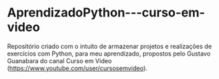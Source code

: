 # AprendizadoPython---curso-em-video
Repositório criado com o intuito de armazenar projetos e realizações de exercícios com Python, para meu aprendizado, propostos pelo Gustavo Guanabara do canal Curso em Video (https://www.youtube.com/user/cursosemvideo).
